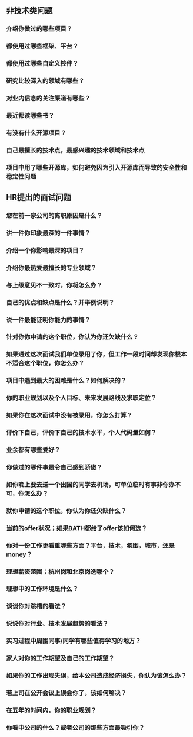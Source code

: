 ## 非技术类问题

### 介绍你做过的哪些项目？

### 都使用过哪些框架、平台？

### 都使用过哪些自定义控件？

### 研究比较深入的领域有哪些？

### 对业内信息的关注渠道有哪些？

### 最近都读哪些书？

### 有没有什么开源项目？

### 自己最擅长的技术点，最感兴趣的技术领域和技术点

### 项目中用了哪些开源库，如何避免因为引入开源库而导致的安全性和稳定性问题

## HR提出的面试问题

### 您在前一家公司的离职原因是什么？

### 讲一件你印象最深的一件事情？

### 介绍一个你影响最深的项目？

### 介绍你最热爱最擅长的专业领域？

### 与上级意见不一致时，你将怎么办？

### 自己的优点和缺点是什么？并举例说明？

### 说一件最能证明你能力的事情？

### 针对你你申请的这个职位，你认为你还欠缺什么？

### 如果通过这次面试我们单位录用了你，但工作一段时间却发现你根本不适合这个职位，你怎么办？

### 项目中遇到最大的困难是什么？如何解决的？

### 你的职业规划以及个人目标、未来发展路线及求职定位？

### 如果你在这次面试中没有被录用，你怎么打算？

### 评价下自己，评价下自己的技术水平，个人代码量如何？

### 业余都有哪些爱好？

### 你做过的哪件事最令自己感到骄傲？

### 如你晚上要去送一个出国的同学去机场，可单位临时有事非你办不可，你怎么办？

### 就你申请的这个职位，你认为你还欠缺什么？

### 当前的offer状况；如果BATH都给了offer该如何选？

### 你对一份工作更看重哪些方面？平台，技术，氛围，城市，还是money？

### 理想薪资范围；杭州岗和北京岗选哪个？

### 理想中的工作环境是什么？

### 谈谈你对跳槽的看法？

### 说说你对行业、技术发展趋势的看法？

### 实习过程中周围同事/同学有哪些值得学习的地方？

### 家人对你的工作期望及自己的工作期望？

### 如果你的工作出现失误，给本公司造成经济损失，你认为该怎么办？

### 若上司在公开会议上误会你了，该如何解决？

### 在五年的时间内，你的职业规划？

### 你看中公司的什么？或者公司的那些方面最吸引你？

